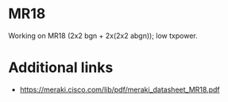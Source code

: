 # MR18
Working on MR18 (2x2 bgn + 2x(2x2 abgn)); low txpower.

# Additional links
- https://meraki.cisco.com/lib/pdf/meraki_datasheet_MR18.pdf

